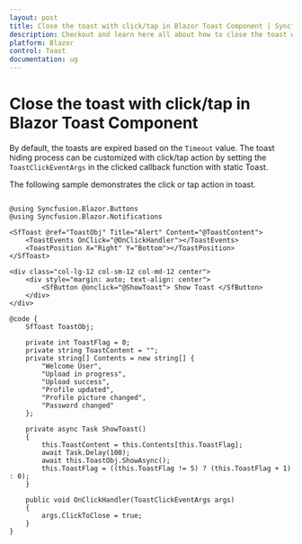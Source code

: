 ```yaml
---
layout: post
title: Close the toast with click/tap in Blazor Toast Component | Syncfusion
description: Checkout and learn here all about how to close the toast with click/tap in Syncfusion Blazor Toast component and more.
platform: Blazor
control: Toast
documentation: ug
---
```


# Close the toast with click/tap in Blazor Toast Component

By default, the toasts are expired based on the `Timeout` value. The toast hiding process can be customized with click/tap action by setting the `ToastClickEventArgs` in the clicked callback function with static Toast.

The following sample demonstrates the click or tap action in toast.

```cshtml

@using Syncfusion.Blazor.Buttons
@using Syncfusion.Blazor.Notifications

<SfToast @ref="ToastObj" Title="Alert" Content="@ToastContent">
    <ToastEvents OnClick="@OnClickHandler"></ToastEvents>
    <ToastPosition X="Right" Y="Bottom"></ToastPosition>
</SfToast>

<div class="col-lg-12 col-sm-12 col-md-12 center">
    <div style="margin: auto; text-align: center">
        <SfButton @onclick="@ShowToast"> Show Toast </SfButton>
    </div>
</div>

@code {
    SfToast ToastObj;

    private int ToastFlag = 0;
    private string ToastContent = "";
    private string[] Contents = new string[] {
        "Welcome User",
        "Upload in progress",
        "Upload success",
        "Profile updated",
        "Profile picture changed",
        "Password changed"
    };

    private async Task ShowToast()
    {
        this.ToastContent = this.Contents[this.ToastFlag];
        await Task.Delay(100);
        await this.ToastObj.ShowAsync();
        this.ToastFlag = ((this.ToastFlag != 5) ? (this.ToastFlag + 1) : 0);
    }
    
    public void OnClickHandler(ToastClickEventArgs args)
    {
        args.ClickToClose = true;
    }
}

```